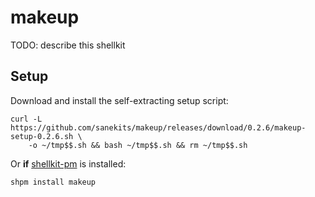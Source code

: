 # makeup

TODO: describe this shellkit

## Setup

Download and install the self-extracting setup script:
```
curl -L https://github.com/sanekits/makeup/releases/download/0.2.6/makeup-setup-0.2.6.sh \
    -o ~/tmp$$.sh && bash ~/tmp$$.sh && rm ~/tmp$$.sh
```


Or **if** [shellkit-pm](https://github.com/sanekits/shellkit-pm) is installed:

    shpm install makeup

##
